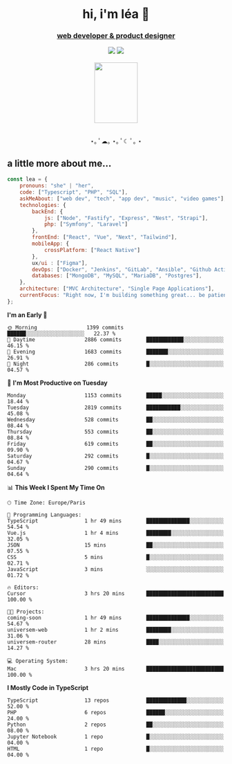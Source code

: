 <h1 align="center">hi, i'm léa 🌙</h1>
<h3 align="center"><ins>web developer & product designer</ins></h3>  
<div align="center">
  <a href="https://www.linkedin.com/in/lea-reiter22/"><img src="https://img.shields.io/badge/LinkedIn-0077B5?style=for-the-badge&logo=linkedin&logoColor=white"/></a>
  <a href="mailto:lea.reiter@outlook.fr"><img src="https://img.shields.io/badge/Contact-2A2A2A?style=for-the-badge&logo=minutemailer&logoColor=white"/></a>
</div>
<br>
  <div align="center">  <img src="https://github.com/xmnchild/xmnchild/blob/main/1702415560_StardewValleyHappyGreyCat.png" height="140" width="100"/>
</div>
<br>
  <p align="center">
                 ⋆｡ ﾟ☁︎｡ ⋆｡ ﾟ☾ ﾟ｡ ⋆
  </p>
  <h2>a little more about me...</h2>
  
```js
const lea = {
    pronouns: "she" | "her",
    code: ["Typescript", "PHP", "SQL"],
    askMeAbout: ["web dev", "tech", "app dev", "music", "video games"],
    technologies: {
        backEnd: {
            js: ["Node", "Fastify", "Express", "Nest", "Strapi"],
            php: ["Symfony", "Laravel"]
        },
        frontEnd: ["React", "Vue", "Next", "Tailwind"],
        mobileApp: {
            crossPlatform: ["React Native"]
        },
        ux/ui : ["Figma"],
        devOps: ["Docker", "Jenkins", "GitLab", "Ansible", "Github Actions"],
        databases: ["MongoDB", "MySQL", "MariaDB", "Postgres"],
    },
    architecture: ["MVC Architecture", "Single Page Applications"],
    currentFocus: "Right now, I'm building something great... be patient.",
};
```
<!--START_SECTION:waka-->
**I'm an Early 🐤** 

```text
🌞 Morning                1399 commits        ██████░░░░░░░░░░░░░░░░░░░   22.37 % 
🌆 Daytime                2886 commits        ████████████░░░░░░░░░░░░░   46.15 % 
🌃 Evening                1683 commits        ███████░░░░░░░░░░░░░░░░░░   26.91 % 
🌙 Night                  286 commits         █░░░░░░░░░░░░░░░░░░░░░░░░   04.57 % 
```
📅 **I'm Most Productive on Tuesday** 

```text
Monday                   1153 commits        █████░░░░░░░░░░░░░░░░░░░░   18.44 % 
Tuesday                  2819 commits        ███████████░░░░░░░░░░░░░░   45.08 % 
Wednesday                528 commits         ██░░░░░░░░░░░░░░░░░░░░░░░   08.44 % 
Thursday                 553 commits         ██░░░░░░░░░░░░░░░░░░░░░░░   08.84 % 
Friday                   619 commits         ██░░░░░░░░░░░░░░░░░░░░░░░   09.90 % 
Saturday                 292 commits         █░░░░░░░░░░░░░░░░░░░░░░░░   04.67 % 
Sunday                   290 commits         █░░░░░░░░░░░░░░░░░░░░░░░░   04.64 % 
```


📊 **This Week I Spent My Time On** 

```text
🕑︎ Time Zone: Europe/Paris

💬 Programming Languages: 
TypeScript               1 hr 49 mins        ██████████████░░░░░░░░░░░   54.54 % 
Vue.js                   1 hr 4 mins         ████████░░░░░░░░░░░░░░░░░   32.05 % 
JSON                     15 mins             ██░░░░░░░░░░░░░░░░░░░░░░░   07.55 % 
CSS                      5 mins              █░░░░░░░░░░░░░░░░░░░░░░░░   02.71 % 
JavaScript               3 mins              ░░░░░░░░░░░░░░░░░░░░░░░░░   01.72 % 

🔥 Editors: 
Cursor                   3 hrs 20 mins       █████████████████████████   100.00 % 

🐱‍💻 Projects: 
coming-soon              1 hr 49 mins        ██████████████░░░░░░░░░░░   54.67 % 
universem-web            1 hr 2 mins         ████████░░░░░░░░░░░░░░░░░   31.06 % 
universem-router         28 mins             ████░░░░░░░░░░░░░░░░░░░░░   14.27 % 

💻 Operating System: 
Mac                      3 hrs 20 mins       █████████████████████████   100.00 % 
```

**I Mostly Code in TypeScript** 

```text
TypeScript               13 repos            █████████████░░░░░░░░░░░░   52.00 % 
PHP                      6 repos             ██████░░░░░░░░░░░░░░░░░░░   24.00 % 
Python                   2 repos             ██░░░░░░░░░░░░░░░░░░░░░░░   08.00 % 
Jupyter Notebook         1 repo              █░░░░░░░░░░░░░░░░░░░░░░░░   04.00 % 
HTML                     1 repo              █░░░░░░░░░░░░░░░░░░░░░░░░   04.00 % 
```




<!--END_SECTION:waka-->
